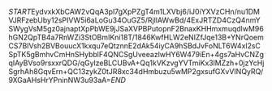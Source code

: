 $START$EydvxkXbCAW2vQqA3pl7gXpPZgT4m1LXVbj6/iJ0iYXVzCHn/nu1DMVJRFzebUby12sPIVW5i6aLoGu34OuGZ5/RjllAWwBd/4ExJRTZD4CzQ4nmYSWygVsM5gz0ajnaptXpPbWE9jJSaXVPBPutopnF2BnaxKHHmxmuqdlwM96hGN2QpTB4a7RnWZi3StOBmIKni18T/1846KwfHLW2eNIZfJqe13B+YNrQoemCS7BIVsh2BVBouucX1kxqu7eQtznnE2dAk54iyCA9hSBdJvFoNLT6W4xl2sCSpTK5gBmhvCmHnSHybblF4QNCSgUveeazlwHY6W479iEn+4gs7aHvCNZgqIAyBVso9rsxxrQDG/qGylzeBLCUBvA+Qq1kVKzvgYVTmiKx3lMZzh+0jzYcHjSgrhAh8GqvErn+QC13zykZ0tJR8xc34dHmbuzu5wMP2gxsufGXvVINQyRQ/9XGaAHsHrYPninNW3u93aA=$END$
